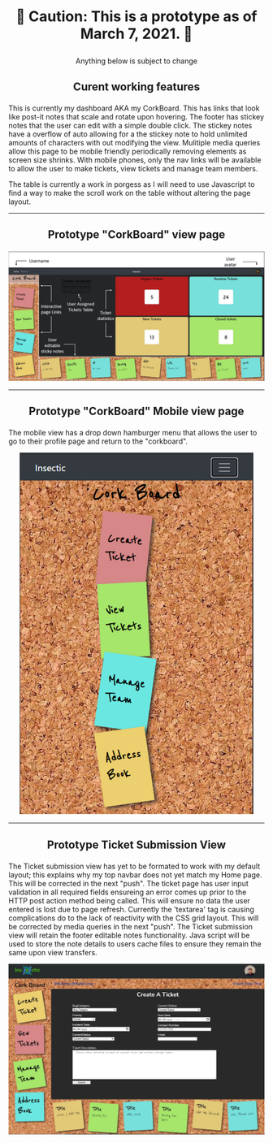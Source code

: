 # <p align="center" > :stop_sign: Caution: This is a prototype as of March 7, 2021. :stop_sign: </p>
<p align="center" > Anything below is subject to change</p>

## <p align="center" > Curent working features </p>

<p> This is currently my dashboard AKA my CorkBoard. This has links that look like post-it notes that scale and rotate upon hovering. The footer has stickey notes that the user can 
  edit with a simple double click. The stickey notes have a overflow of auto allowing for a the stickey note to hold unlimited amounts of characters with out modifying the view. Mulitiple media queries allow this page to be mobile friendly periodically removing elements as screen size shrinks. With mobile phones, only the nav links will be available to allow the user to make tickets, view tickets and manage team members. </p> 
  <p> The table is currently a work in porgess as I will need to use Javascript to find a way to make the scroll work on the table without altering the page layout.</p>
  
  ***
  
 ## <p align="center"> Prototype "CorkBoard" view page
![](/img/prototype.JPG)

***

 ##  <p align="center"> Prototype "CorkBoard" Mobile view page
  <p> The mobile view has a drop down hamburger menu that allows the user to go to their profile page and return to the "corkboard". </p>
<p align="center">
  <img src="/img/mobileview.png" />
</p>

***
 ##  <p align="center"> Prototype Ticket Submission View
  <p> The Ticket submission view has yet to be formated to work with my default layout; this explains why my top navbar does not yet match my Home page. This will be corrected in the next "push". The ticket page has user input validation in all required fields ensureing an error comes up prior to the HTTP post action method being called. This will ensure no data the user entered is lost due to page refresh. Currently the 'textarea' tag is causing complications do to the lack of reactivity with the CSS grid layout. This will be corrected by media queries in the next "push". The Ticket submission view will retain the footer editable notes functionality. Java script will be used to store the note details to users cache files to ensure they remain the same upon view transfers.  </p>
<p align="center">
  <img src="/img/ticket.JPG" />
</p>
